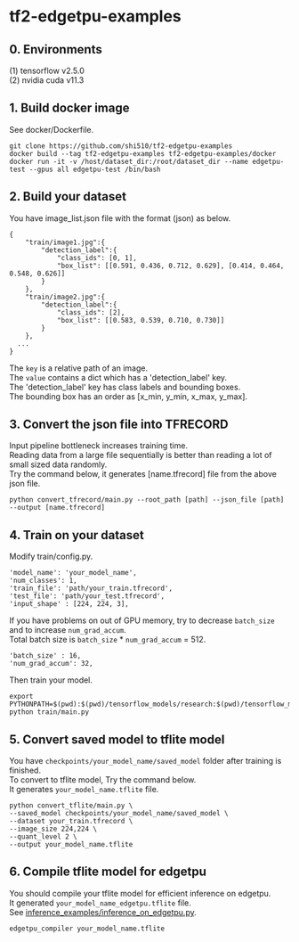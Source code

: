 # tf2-edgetpu-examples

## 0. Environments
(1) tensorflow v2.5.0  
(2) nvidia cuda v11.3  

## 1. Build docker image
See docker/Dockerfile.  
```
git clone https://github.com/shi510/tf2-edgetpu-examples
docker build --tag tf2-edgetpu-examples tf2-edgetpu-examples/docker
docker run -it -v /host/dataset_dir:/root/dataset_dir --name edgetpu-test --gpus all edgetpu-test /bin/bash
```

## 2. Build your dataset
You have image_list.json file with the format (json) as below.  
```
{
    "train/image1.jpg":{
        "detection_label":{
            "class_ids": [0, 1],
            "box_list": [[0.591, 0.436, 0.712, 0.629], [0.414, 0.464, 0.548, 0.626]]
        }
    },
    "train/image2.jpg":{
        "detection_label":{
            "class_ids": [2],
            "box_list": [[0.583, 0.539, 0.710, 0.730]]
        }
    },
  ...
}
```
The `key` is a relative path of an image.   
The `value` contains a dict which has a 'detection_label' key.  
The 'detection_label' key has class labels and bounding boxes.  
The bounding box has an order as [x_min, y_min, x_max, y_max].  

## 3. Convert the json file into TFRECORD
Input pipeline bottleneck increases training time.  
Reading data from a large file sequentially is better than reading a lot of small sized data randomly.  
Try the command below, it generates [name.tfrecord] file from the above json file.  
```
python convert_tfrecord/main.py --root_path [path] --json_file [path] --output [name.tfrecord]
```

## 4. Train on your dataset
Modify train/config.py.  
```
'model_name': 'your_model_name',
'num_classes': 1,
'train_file': 'path/your_train.tfrecord',
'test_file': 'path/your_test.tfrecord',
'input_shape' : [224, 224, 3],
```
If you have problems on out of GPU memory, try to decrease `batch_size` and to increase `num_grad_accum`.  
Total batch size is `batch_size` * `num_grad_accum` = 512.  
```
'batch_size' : 16,
'num_grad_accum': 32,
```
Then train your model.  
```
export PYTHONPATH=$(pwd):$(pwd)/tensorflow_models/research:$(pwd)/tensorflow_models
python train/main.py
```

## 5. Convert saved model to tflite model
You have `checkpoints/your_model_name/saved_model` folder after training is finished.  
To convert to tflite model, Try the command below.  
It generates `your_model_name.tflite` file.  
```
python convert_tflite/main.py \
--saved_model checkpoints/your_model_name/saved_model \
--dataset your_train.tfrecord \
--image_size 224,224 \
--quant_level 2 \
--output your_model_name.tflite
```

## 6. Compile tflite model for edgetpu
You should compile your tflite model for efficient inference on edgetpu.  
It generated `your_model_name_edgetpu.tflite` file.  
See [inference_examples/inference_on_edgetpu.py](inference_examples/inference_on_edgetpu.py).  
```
edgetpu_compiler your_model_name.tflite
```
